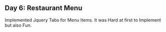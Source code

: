 ## Day 6: Restaurant Menu

Implemented Jquery Tabs for Menu Items. It was Hard at first to Implement but also Fun.
